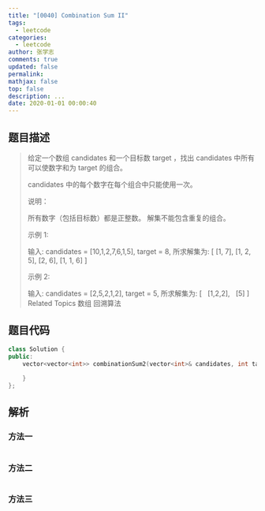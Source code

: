 ```yaml
---
title: "[0040] Combination Sum II"
tags:
  - leetcode
categories:
  - leetcode
author: 张学志
comments: true
updated: false
permalink:
mathjax: false
top: false
description: ...
date: 2020-01-01 00:00:40
---
```


## 题目描述

> 给定一个数组 candidates 和一个目标数 target ，找出 candidates 中所有可以使数字和为 target 的组合。 
> 
> candidates 中的每个数字在每个组合中只能使用一次。 
> 
> 说明： 
> 
> 
> 所有数字（包括目标数）都是正整数。 
> 解集不能包含重复的组合。 
> 
> 
> 示例 1: 
> 
> 输入: candidates = [10,1,2,7,6,1,5], target = 8,
> 所求解集为:
> [
> [1, 7],
> [1, 2, 5],
> [2, 6],
> [1, 1, 6]
> ]
> 
> 
> 示例 2: 
> 
> 输入: candidates = [2,5,2,1,2], target = 5,
> 所求解集为:
> [
>   [1,2,2],
>   [5]
> ] 
> Related Topics 数组 回溯算法

## 题目代码

```cpp
class Solution {
public:
    vector<vector<int>> combinationSum2(vector<int>& candidates, int target) {
        
    }
};
```

## 解析

### 方法一

```cpp

```

### 方法二

```cpp

```

### 方法三

```cpp

```

